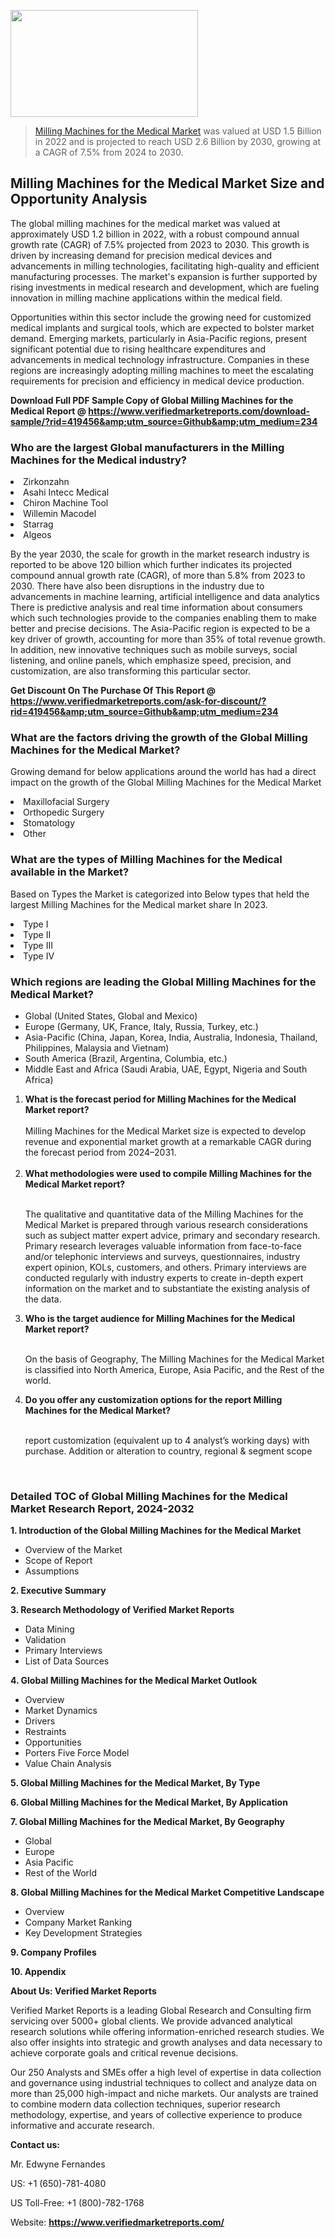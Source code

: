 
<img src="https://ffe5etoiles.com/wp-content/uploads/2024/12/MST1-300x171.png" alt="" width="300" height="171" class="alignnone size-medium wp-image-20088" /><blockquote><p><p><a href="https://www.verifiedmarketreports.com/download-sample/?rid=419456&utm_source=Github&utm_medium=234" target="_blank">Milling Machines for the Medical Market</a> was valued at USD 1.5 Billion in 2022 and is projected to reach USD 2.6 Billion by 2030, growing at a CAGR of 7.5% from 2024 to 2030.</p></blockquote><p><h2>Milling Machines for the Medical Market Size and Opportunity Analysis</h2><p>The global milling machines for the medical market was valued at approximately USD 1.2 billion in 2022, with a robust compound annual growth rate (CAGR) of 7.5% projected from 2023 to 2030. This growth is driven by increasing demand for precision medical devices and advancements in milling technologies, facilitating high-quality and efficient manufacturing processes. The market's expansion is further supported by rising investments in medical research and development, which are fueling innovation in milling machine applications within the medical field.</p><p>Opportunities within this sector include the growing need for customized medical implants and surgical tools, which are expected to bolster market demand. Emerging markets, particularly in Asia-Pacific regions, present significant potential due to rising healthcare expenditures and advancements in medical technology infrastructure. Companies in these regions are increasingly adopting milling machines to meet the escalating requirements for precision and efficiency in medical device production.</p></p><p class=""><strong>Download Full PDF Sample Copy of Global Milling Machines for the Medical Report @ <a href="https://www.verifiedmarketreports.com/download-sample/?rid=419456&amp;utm_source=Github&amp;utm_medium=234" target="_blank">https://www.verifiedmarketreports.com/download-sample/?rid=419456&amp;utm_source=Github&amp;utm_medium=234</a></strong></p><h3 id="" class="">Who are the largest Global manufacturers in the Milling Machines for the Medical industry?</h3><p><li>Zirkonzahn</li><li> Asahi Intecc Medical</li><li> Chiron Machine Tool</li><li> Willemin Macodel</li><li> Starrag</li><li> Algeos</li></p><div class=""><div class="" dir="" data-message-author-role="" data-message-id="" data-message-model-slug=""><div class=""><div class=""><div class=""><div class="" dir="" data-message-author-role="" data-message-id="" data-message-model-slug=""><div class=""><div class=""><p>By the year 2030, the scale for growth in the market research industry is reported to be above 120 billion which further indicates its projected compound annual growth rate (CAGR), of more than 5.8% from 2023 to 2030. There have also been disruptions in the industry due to advancements in machine learning, artificial intelligence and data analytics There is predictive analysis and real time information about consumers which such technologies provide to the companies enabling them to make better and precise decisions. The Asia-Pacific region is expected to be a key driver of growth, accounting for more than 35% of total revenue growth. In addition, new innovative techniques such as mobile surveys, social listening, and online panels, which emphasize speed, precision, and customization, are also transforming this particular sector.</p><p><strong>Get Discount On The Purchase Of This Report @&nbsp; <a href="https://www.verifiedmarketreports.com/ask-for-discount/?rid=419456&amp;utm_source=Github&amp;utm_medium=234" target="_blank">https://www.verifiedmarketreports.com/ask-for-discount/?rid=419456&amp;utm_source=Github&amp;utm_medium=234</a></strong></p></div></div></div></div></div></div></div></div><h3 id="" class="">What are the factors driving the growth of the Global Milling Machines for the Medical Market?</h3><p id="" class="">Growing demand for below applications around the world has had a direct impact on the growth of the Global Milling Machines for the Medical Market</p><p id="" class=""><li>Maxillofacial Surgery</li><li> Orthopedic Surgery</li><li> Stomatology</li><li> Other</li></p><h3 id="" class="">What are the types of Milling Machines for the Medical available in the Market?</h3><p id="" class="">Based on Types the Market is categorized into Below types that held the largest Milling Machines for the Medical market share In 2023.</p><p id="" class=""><li>Type I</li><li> Type II</li><li> Type III</li><li> Type IV</li></p><h3 id="" class="">Which regions are leading the Global Milling Machines for the Medical Market?</h3><ul><li>Global (United States, Global and Mexico)</li><li>Europe (Germany, UK, France, Italy, Russia, Turkey, etc.)</li><li>Asia-Pacific (China, Japan, Korea, India, Australia, Indonesia, Thailand, Philippines, Malaysia and Vietnam)</li><li>South America (Brazil, Argentina, Columbia, etc.)</li><li>Middle East and Africa (Saudi Arabia, UAE, Egypt, Nigeria and South Africa)</li></ul><p><ol><li><strong>What is the forecast period for Milling Machines for the Medical Market report?<br /></strong><br /><span data-sheets-root="1" data-sheets-value="{&quot;1&quot;:2,&quot;2&quot;:&quot;XXXX size is expected to develop revenue and exponential market growth at a remarkable CAGR during the forecast period from 2024&ndash;2030.&quot;}" data-sheets-userformat="{&quot;2&quot;:12674,&quot;4&quot;:{&quot;1&quot;:2,&quot;2&quot;:16776960},&quot;10&quot;:2,&quot;11&quot;:0,&quot;15&quot;:&quot;Arial&quot;,&quot;16&quot;:12}">Milling Machines for the Medical Market size is expected to develop revenue and exponential market growth at a remarkable CAGR during the forecast period from 2024&ndash;2031.</span><br /><br /></li><li><strong>What methodologies were used to compile Milling Machines for the Medical Market report?<br /><br /></strong><p>The qualitative and quantitative data of the&nbsp;Milling Machines for the Medical Market is prepared through various research considerations such as subject matter expert advice, primary and secondary research. Primary research leverages valuable information from face-to-face and/or telephonic interviews and surveys, questionnaires, industry expert opinion, KOLs, customers, and others. Primary interviews are conducted regularly with industry experts to create in-depth expert information on the market and to substantiate the existing analysis of the data.&nbsp;</p></li><li><strong>Who is the target audience for Milling Machines for the Medical Market report?<br /><br /></strong><p>On the basis of Geography, The&nbsp;Milling Machines for the Medical Market is classified into North America, Europe, Asia Pacific, and the Rest of the world.</p></li><li><strong>Do you offer any customization options for the report Milling Machines for the Medical Market?<br /><br /></strong><p>report customization (equivalent up to 4 analyst&rsquo;s working days) with purchase. Addition or alteration to country, regional &amp; segment scope</p><p>&nbsp;</p></li></ol></p><h3 id="" class="">Detailed TOC of Global Milling Machines for the Medical Market Research Report, 2024-2032</h3><p id="" class=""><strong>1. Introduction of the Global Milling Machines for the Medical Market</strong></p><ul><li>Overview of the Market</li><li>Scope of Report</li><li>Assumptions</li></ul><p id="" class=""><strong>2. Executive Summary</strong></p><p id="" class=""><strong>3. Research Methodology of&nbsp;Verified Market Reports</strong></p><ul><li>Data Mining</li><li>Validation</li><li>Primary Interviews</li><li>List of Data Sources</li></ul><p id="" class=""><strong>4. Global Milling Machines for the Medical Market Outlook</strong></p><ul><li>Overview</li><li>Market Dynamics</li><li>Drivers</li><li>Restraints</li><li>Opportunities</li><li>Porters Five Force Model</li><li>Value Chain Analysis</li></ul><p id="" class=""><strong>5. Global Milling Machines for the Medical Market, By&nbsp;Type</strong></p><p id="" class=""><strong>6. Global Milling Machines for the Medical Market, By Application</strong></p><p id="" class=""><strong>7. Global Milling Machines for the Medical Market, By Geography</strong></p><ul><li>Global</li><li>Europe</li><li>Asia Pacific</li><li>Rest of the World</li></ul><p id="" class=""><strong>8. Global Milling Machines for the Medical Market Competitive Landscape</strong></p><ul><li>Overview</li><li>Company Market Ranking</li><li>Key Development Strategies</li></ul><p id="" class=""><strong>9. Company Profiles</strong></p><p id="" class=""><strong>10. Appendix</strong></p><p id="" class=""><strong>About Us: Verified Market Reports</strong></p><p id="" class="">Verified Market Reports is a leading Global Research and Consulting firm servicing over 5000+ global clients. We provide advanced analytical research solutions while offering information-enriched research studies. We also offer insights into strategic and growth analyses and data necessary to achieve corporate goals and critical revenue decisions.</p><p id="" class="">Our 250 Analysts and SMEs offer a high level of expertise in data collection and governance using industrial techniques to collect and analyze data on more than 25,000 high-impact and niche markets. Our analysts are trained to combine modern data collection techniques, superior research methodology, expertise, and years of collective experience to produce informative and accurate research.</p><p id="" class=""><strong>Contact us:</strong></p><p id="" class="">Mr. Edwyne Fernandes</p><p id="" class="">US: +1 (650)-781-4080</p><p id="" class="">US Toll-Free: +1 (800)-782-1768</p><p id="" class="">Website: <a target="" data-test-app-aware-link=""><strong>https://www.verifiedmarketreports.com/</strong></a></p>
